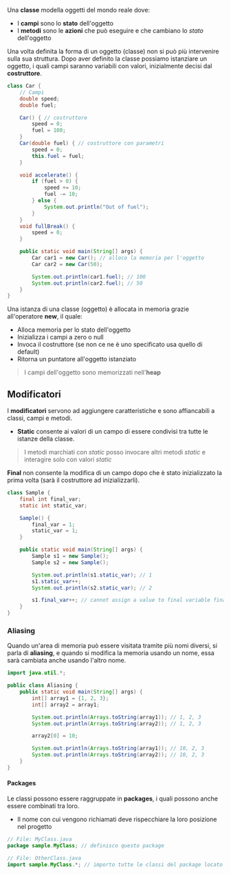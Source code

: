 Una **classe** modella oggetti del mondo reale dove:
- I **campi** sono lo **stato** dell'oggetto
- I **metodi** sono le **azioni** che può eseguire e che cambiano lo _stato_ dell'oggetto

Una volta definita la forma di un oggetto (classe) non si può più intervenire sulla sua struttura.
Dopo aver definito la classe possiamo istanziare un oggetto, i quali campi saranno variabili con valori, inizialmente decisi dal **costruttore**.
```java
class Car {
	// Campi
	double speed;
	double fuel;

	Car() { // costruttore
	    speed = 0;
		fuel = 100;
	}
	Car(double fuel) { // costruttore con parametri
	    speed = 0;
		this.fuel = fuel;
	}

    void accelerate() {
        if (fuel > 0) {
            speed += 10;
            fuel -= 10;
        } else {
            System.out.println("Out of fuel");
        }
    }
    void fullBreak() {
        speed = 0;
    }

    public static void main(String[] args) {
        Car car1 = new Car(); // alloco la memoria per l'oggetto
        Car car2 = new Car(50);

        System.out.println(car1.fuel); // 100
        System.out.println(car2.fuel); // 50
    }
}
```

Una istanza di una classe (oggetto) è allocata in memoria grazie all'operatore **new**, il quale:
- Alloca memoria per lo stato dell'oggetto
- Inizializza i campi a zero o null
- Invoca il costruttore (se non ce ne è uno specificato usa quello di default)
- Ritorna un puntatore all'oggetto istanziato
>I campi dell'oggetto sono memorizzati nell'**heap**
## Modificatori
I **modificatori** servono ad aggiungere caratteristiche e sono affiancabili a classi, campi e metodi.

- **Static** consente ai valori di un campo di essere condivisi tra tutte le istanze della classe.
>I metodi marchiati con _static_ posso invocare altri metodi _static_ e interagire solo con valori _static_

**Final** non consente la modifica di un campo dopo che è stato inizializzato la prima volta (sarà il costruttore ad inizializzarli).
```java
class Sample {
	final int final_var;
	static int static_var;

	Sample() {
        final_var = 1;
        static_var = 1;
	}

    public static void main(String[] args) {
        Sample s1 = new Sample();
        Sample s2 = new Sample();

        System.out.println(s1.static_var); // 1
        s1.static_var++;
        System.out.println(s2.static_var); // 2

        s1.final_var++; // cannot assign a value to final variable final_var
    }
}
```

### Aliasing
Quando un'area di memoria può essere visitata tramite più nomi diversi, si parla di **aliasing**, e quando si modifica la memoria usando un nome, essa sarà cambiata anche usando l'altro nome.
```java
import java.util.*;

public class Aliasing {
    public static void main(String[] args) {
        int[] array1 = {1, 2, 3};
        int[] array2 = array1;

        System.out.println(Arrays.toString(array1)); // 1, 2, 3
        System.out.println(Arrays.toString(array2)); // 1, 2, 3

        array2[0] = 10;

        System.out.println(Arrays.toString(array1)); // 10, 2, 3
        System.out.println(Arrays.toString(array2)); // 10, 2, 3
    }
}
```

#### Packages
Le classi possono essere raggruppate in **packages**, i quali possono anche essere combinati tra loro.
- Il nome con cui vengono richiamati deve rispecchiare la loro posizione nel progetto

```java
// File: MyClass.java
package sample.MyClass; // definisco questo package

// File: OtherClass.java
import sample.MyClass.*; // importo tutte le classi del package locato in sample/MyClass
```

